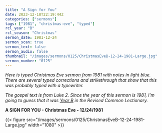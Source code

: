 ```yaml
---
title: "A Sign for You"
date: 2023-12-18T22:19:44Z
categories: ["sermons"]
tags: ["1981", "christmas-eve", "typed"]
rcl_year: "B"
rcl_season: "Christmas"
sermon_date: 1981-12-24
sermon_scan: true
sermon_text: false
sermon_audio: false
thumbnail: "/images/sermons/0125/ChristmasEveB-12-24-1981-Large.jpg"
sermon_number: "0125"
---
```


_Here is typed Christmas Eve sermon from 1981 with notes in light blue. There are several typed corrections and strikethrough that show that this was probably typed with a typewriter._

<!--more-->

_The gospel text is from Luke 2.  Since the year of this sermon is 1981, I'm going to guess that it was [Year B](https://lectionary.library.vanderbilt.edu/texts.php?id=52) in the Revised Common Lectionary._

**A SIGN FOR YOU - Christmas Eve - 12/24/1981**

{{< figure src="/images/sermons/0125/ChristmasEveB-12-24-1981-Large.jpg" width="1080" >}}
